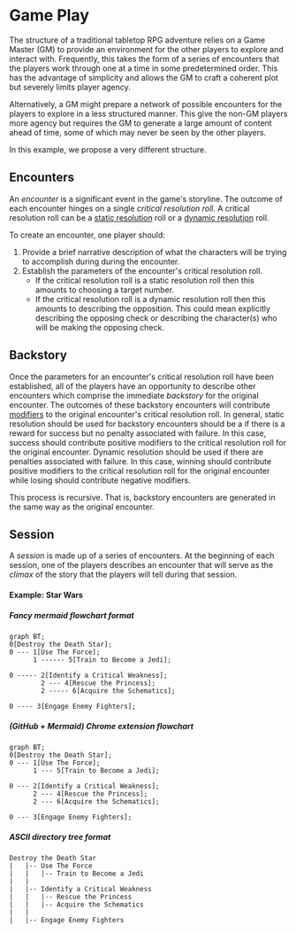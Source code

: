 # Game Play
The structure of a traditional tabletop RPG adventure relies on a Game Master (GM) to provide an environment for the other players to explore and interact with.
Frequently, this takes the form of a series of encounters that the players work through one at a time in some predetermined order. This has the advantage of simplicity and allows the GM to craft a coherent plot but severely limits player agency.  

Alternatively, a GM might prepare a network of possible encounters for the players to explore in a less structured manner. This give the non-GM players more agency but requires the GM to generate a large amount of content ahead of time, some of which may never be seen by the other players.

In this example, we propose a very different structure.  

## Encounters
An _encounter_ is a significant event in the game's storyline. The outcome of each encounter hinges on a single _critical resolution roll_.  A critical resolution roll can be a
[static resolution](README.md#static-resolution)
roll or a
[dynamic resolution](README.md#dynamic-resolution)
roll.

To create an encounter, one player should:
   1. Provide a brief narrative description of what the characters will be trying to accomplish during during the encounter.
   2. Establish the parameters of the encounter's critical resolution roll.
      * If the critical resolution roll is a static resolution roll then this amounts to choosing a target number.
      * If the critical resolution roll is a dynamic resolution roll then this amounts to describing the opposition.  This could mean explicitly describing the opposing check or describing the character(s) who will be making the opposing check.

## Backstory
Once the parameters for an encounter's critical resolution roll have been established, all of the players have an opportunity to describe other encounters which comprise the immediate _backstory_ for the original encounter. The outcomes of these backstory encounters will contribute
[modifiers](README.md#modifiers)
to the original encounter's critical resolution roll.
In general, static resolution should be used for backstory encounters should be a if there is a reward for success but no penalty associated with failure.
In this case, success should contribute positive modifiers to the critical resolution roll for the original encounter.
Dynamic resolution should be used if there are penalties associated with failure.
In this case, winning should contribute positive modifiers  to the critical resolution roll for the original encounter while losing should contribute negative modifiers.

This process is recursive.  That is, backstory encounters are
generated in the same way as the original encounter.

## Session
A _session_ is made up of a series of encounters. At the beginning of each session, one of the players describes an encounter that will serve as the _climax_ of the story that the players will tell during that session.

#### Example: Star Wars
##### Fancy mermaid flowchart format
```mermaid
graph BT;
0[Destroy the Death Star];
0 --- 1[Use The Force];
      1 ------ 5[Train to Become a Jedi];

0 ----- 2[Identify a Critical Weakness];
        2 --- 4[Rescue the Princess];
        2 ----- 6[Acquire the Schematics];

0 ---- 3[Engage Enemy Fighters];
```

##### (GitHub + Mermaid) Chrome extension flowchart
```mermaid
graph BT;
0[Destroy the Death Star];
0 --- 1[Use The Force];
      1 --- 5[Train to Become a Jedi];

0 --- 2[Identify a Critical Weakness];
      2 --- 4[Rescue the Princess];
      2 --- 6[Acquire the Schematics];

0 --- 3[Engage Enemy Fighters];
```

##### ASCII directory tree format
```
Destroy the Death Star
|   |-- Use The Force
|   |   |-- Train to Become a Jedi
|   |   
|   |-- Identify a Critical Weakness
|   |   |-- Rescue the Princess
|   |   |-- Acquire the Schematics
|   |
|   |-- Engage Enemy Fighters
```    
